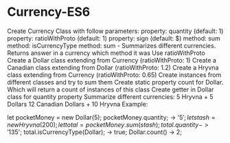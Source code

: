 # Currency-ES6

Create Currency Class with follow parameters:
property: quantity (default: 1)
property: ratioWithProto (default: 1)
property: sign (default: $)
method: sum
method: isCurrencyType
method: sum - Summarizes different currencies. 
Returns answer in a currency which method it was 
Use ratioWithProto
Create a Dollar class extending from Currency (ratioWithProto: 1)
Create a Canadian class extending from Dollar (ratioWithProto: 1.2)
Create a Hryvna class extending from Currency (ratioWithProto: 0.65)
Create instances from different classes and try to sum them
Create static property count for Dollar. Which will return a count of instances of this class
Create getter in Dollar class for quantity property
Summarize different currencies:
5 Hryvna + 5 Dollars
12 Canadian Dollars + 10 Hryvna
Example:

let pocketMoney = new Dollar(5);
pocketMoney.quantity; -> '5$';
let stash = new Hryvna(200); 
let total = pocketMoney.sum(stash);
total.quantity -> '135$';
total.isCurrencyType(Dollar); -> true;
Dollar.count() -> 2;
